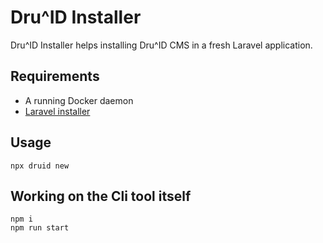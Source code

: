# Dru^ID Installer

Dru^ID Installer helps installing Dru^ID CMS in a fresh Laravel application.

## Requirements

- A running Docker daemon
- [Laravel installer]("https://github.com/laravel/installer")

## Usage

`npx druid new`

## Working on the Cli tool itself

```
npm i
npm run start
```